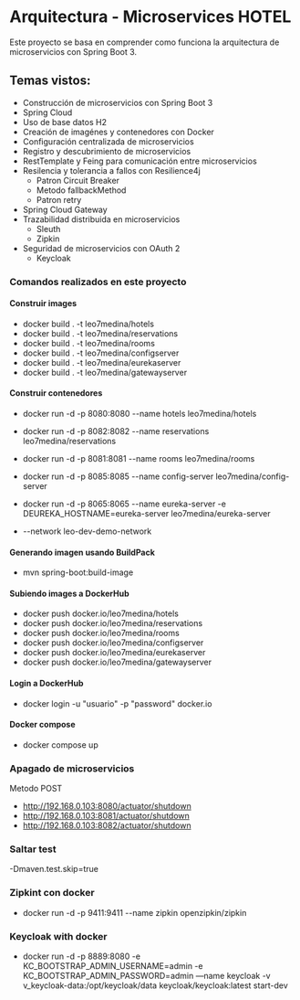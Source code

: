 # Arquitectura - Microservices HOTEL

Este proyecto se basa en comprender como funciona la arquitectura de microservicios con Spring Boot 3.


## Temas vistos:
- Construcción de microservicios con Spring Boot 3
- Spring Cloud
- Uso de base datos H2
- Creación de imagénes y contenedores con Docker
- Configuración centralizada de microservicios
- Registro y descubrimiento de microservicios
- RestTemplate y Feing para comunicación entre microservicios
- Resilencia y tolerancia a fallos con Resilience4j
  - Patron Circuit Breaker
  - Metodo fallbackMethod
  - Patron retry
- Spring Cloud Gateway
- Trazabilidad distribuida en microservicios
  - Sleuth
  - Zipkin
- Seguridad de microservicios con OAuth 2
  - Keycloak

### Comandos realizados en este proyecto

#### Construir images
- docker build . -t leo7medina/hotels
- docker build . -t leo7medina/reservations
- docker build . -t leo7medina/rooms
- docker build . -t leo7medina/configserver
- docker build . -t leo7medina/eurekaserver
- docker build . -t leo7medina/gatewayserver

#### Construir contenedores
- docker run -d -p 8080:8080 --name hotels leo7medina/hotels
- docker run -d -p 8082:8082 --name reservations leo7medina/reservations
- docker run -d -p 8081:8081 --name rooms leo7medina/rooms
- docker run -d -p 8085:8085 --name config-server leo7medina/config-server
- docker run -d -p 8065:8065 --name eureka-server -e DEUREKA_HOSTNAME=eureka-server leo7medina/eureka-server

- --network leo-dev-demo-network

#### Generando imagen usando BuildPack
- mvn spring-boot:build-image

#### Subiendo images a DockerHub
- docker push docker.io/leo7medina/hotels
- docker push docker.io/leo7medina/reservations
- docker push docker.io/leo7medina/rooms
- docker push docker.io/leo7medina/configserver
- docker push docker.io/leo7medina/eurekaserver
- docker push docker.io/leo7medina/gatewayserver

#### Login a DockerHub
- docker login -u "usuario" -p "password" docker.io

#### Docker compose
- docker compose up


### Apagado de microservicios
Metodo POST
- http://192.168.0.103:8080/actuator/shutdown
- http://192.168.0.103:8081/actuator/shutdown
- http://192.168.0.103:8082/actuator/shutdown

### Saltar test
-Dmaven.test.skip=true

### Zipkint con docker
- docker run -d -p 9411:9411 --name zipkin openzipkin/zipkin

### Keycloak with docker
- docker run -d -p 8889:8080 -e KC_BOOTSTRAP_ADMIN_USERNAME=admin -e KC_BOOTSTRAP_ADMIN_PASSWORD=admin —name keycloak -v v_keycloak-data:/opt/keycloak/data keycloak/keycloak:latest start-dev
